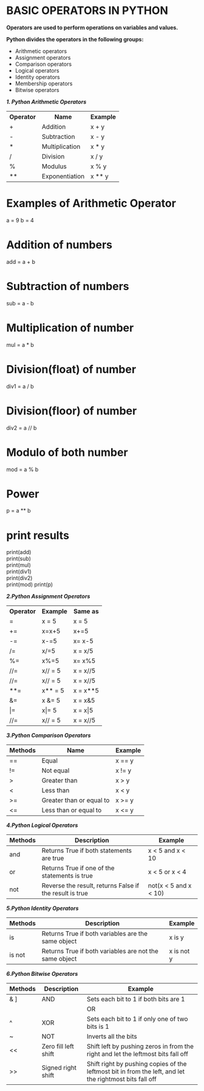 # BASIC OPERATORS IN PYTHON

 **Operators are used to perform operations on variables and values.**
 
 
 **Python divides the operators in the following groups:**
 
   - Arithmetic operators
   - Assignment operators
   - Comparison operators
   - Logical operators
   - Identity operators
   - Membership operators
   - Bitwise operators
  
 ***1. Python Arithmetic Operators*** 
 
 <table>
<tr>
<th>Operator</th>
 <th>	Name</th>
   <th>Example</th>
</tr>
<tr>
<td>+	</td>
  <td>Addition</td>
  <td>x + y</td>
</tr>
  
 <tr>
  <td>-	</td>
  <td>Subtraction</td>
  <td>x - y</td>
</tr>
  
  <tr>
  <td>*	</td>
  <td>Multiplication</td>
  <td>x * y</td>
</tr>

  <tr>
  <td>/	</td>
  <td>	Division</td>
  <td>x / y</td>
</tr>


  <tr>
  <td>%	</td>
  <td>	Modulus</td>
  <td>x % y</td>
</tr>

  <tr>
  <td>**	</td>
  <td>Exponentiation</td>
  <td>x ** y</td>
</tr>



</table>


# Examples of Arithmetic Operator  
a = 9
b = 4
  
# Addition of numbers  
add = a + b  
  
# Subtraction of numbers  
sub = a - b  
  
# Multiplication of number  
mul = a * b  
  
# Division(float) of number  
div1 = a / b  
  
# Division(floor) of number  
div2 = a // b  
  
# Modulo of both number  
mod = a % b  
  
# Power 
p = a ** b 
  
# print results  
print(add)  
print(sub)  
print(mul)  
print(div1)  
print(div2)  
print(mod) 
print(p) 

   
   
   
   
   
***2.Python Assignment Operators***

<table>
<tr>
<th>Operator</th>
 <th>Example</th>
   <th>Same as</th>
</tr>
<tr>
<td>=		</td>
  <td>	x = 5</td>
  <td>x = 5</td>
</tr>
  
 <tr>
  <td>+=	</td>
  <td>x=x+5</td>
  <td>x+=5</td>
</tr>
  
  <tr>
  <td>-=		</td>
  <td>x-=5</td>
  <td>x= x-5</td>
</tr>

  <tr>
  <td>/=	</td>
  <td>	x/=5</td>
  <td>x = x/5</td>
</tr>


  <tr>
  <td>%=	</td>
  <td>	x%=5</td>
  <td>x= x%5</td>
</tr>

  <tr>
  <td>//=	</td>
  <td>x// = 5</td>
  <td>x = x//5</td>
</tr>

 <tr>
  <td>//=	</td>
  <td>x// = 5</td>
  <td>x = x//5</td>
</tr>

 <tr>
  <td>**=	</td>
  <td>x** = 5</td>
  <td>x = x**5</td>
</tr>


 <tr>
  <td>&=</td>
  <td>x &= 5</td>
  <td>x = x&5</td>
</tr>

 <tr>
  <td>|=		</td>
  <td>x|=	 5</td>
  <td>x = x|5</td>
</tr>




 <tr>
  <td>//=	</td>
  <td>x// = 5</td>
  <td>x = x//5</td>
</tr>


</table>

***3.Python Comparison Operators***

|Methods|Name|Example|
|-------|-----------|---------|
|== |	Equal|	x == y|
|!=|	Not equal|x != y|
|>|	Greater than| x > y |
|<|		Less than| x < y |
|>=|	Greater than or equal to| x >= y |
|<=	|	Less than or equal to| x <= y |


***4.Python Logical Operators***

|Methods|	Description|Example|
|-------|-----------|---------|
|and |	Returns True if both statements are true|	x < 5 and  x < 10|
|or|	Returns True if one of the statements is true|x < 5 or x < 4|
|not|	Reverse the result, returns False if the result is true| 	not(x < 5 and x < 10) |

***5.Python Identity Operators***

|Methods|	Description|Example|
|-------|-----------|---------|
|is  |		Returns True if both variables are the same object|	x is y|
|is not|		Returns True if both variables are not the same object|	x is not y|


***6.Python Bitwise Operators***


|Methods|	Description|Example|
|-------|-----------|---------|
|& ]  |			AND|	Sets each bit to 1 if both bits are 1|
||	|			OR|	Sets each bit to 1 if one of two bits is 1|
| ^	|				XOR|	Sets each bit to 1 if only one of two bits is 1|
|~ 	  | NOT|	Inverts all the bits|
|<<	|			Zero fill left shift|	Shift left by pushing zeros in from the right and let the leftmost bits fall off|
|>>	|		Signed right shift |	Shift right by pushing copies of the leftmost bit in from the left, and let the rightmost bits fall off|

